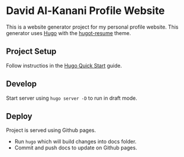 # David Al-Kanani Profile Website

This is a website generator project for my personal profile website. This generator uses [Hugo](https://gohugo.io/) with the [hugot-resume](https://themes.gohugo.io/hugo-resume/) theme.

## Project Setup
Follow instructios in the [Hugo Quick Start](https://gohugo.io/getting-started/quick-start/) guide.

## Develop
Start server using `hugo server -D` to run in draft mode.

## Deploy
Project is served using Github pages.
- Run `hugo` which will build changes into docs folder.
- Commit and push docs to update on Github pages.
